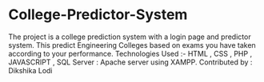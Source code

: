 # College-Predictor-System
The project is a college prediction system with a login page and predictor system. This predict Engineering Colleges based on exams you have taken according to your performance. Technologies Used :- HTML , CSS , PHP , JAVASCRIPT , SQL Server : Apache server using XAMPP.  Contributed by : Dikshika Lodi

